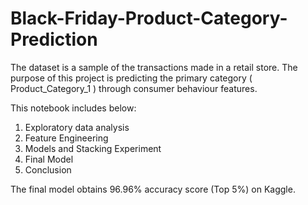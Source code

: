 # Black-Friday-Product-Category-Prediction
The dataset is a sample of the transactions made in a retail store. The purpose of this project is predicting the primary category ( Product_Category_1 ) through consumer behaviour features.

This notebook includes below:

1. Exploratory data analysis
2. Feature Engineering
3. Models and Stacking Experiment
4. Final Model
5. Conclusion

The final model obtains 96.96% accuracy score (Top 5%) on Kaggle.

